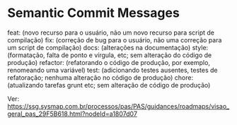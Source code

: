 # Semantic Commit Messages

feat: (novo recurso para o usuário, não um novo recurso para script de compilação)
fix: (correção de bug para o usuário, não uma correção para um script de compilação)
docs: (alterações na documentação)
style: (formatação, falta de ponto e vírgula, etc; sem alteração do código de produção)
refactor: (refatorando o código de produção, por exemplo, renomeando uma variável)
test: (adicionando testes ausentes, testes de refatoração; nenhuma alteração no código de produção)
chore: (atualizando tarefas grunt etc; sem alteração de código de produção)

Ver:
https://ssg.sysmap.com.br/processos/pas/PAS/guidances/roadmaps/visao_geral_pas_29F5B618.html?nodeId=a1807d07
